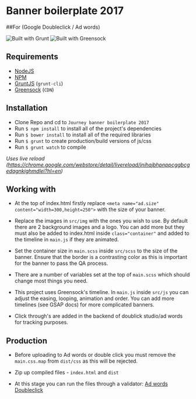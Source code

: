 # Banner boilerplate 2017
##For (Google Doubleclick / Ad words)

![Built with Grunt](https://cdn.gruntjs.com/builtwith.png)
![Built with Greensock](https://img.shields.io/badge/Built%20with-Greensock-brightgreen.svg)



## Requirements
* [NodeJS](http://nodejs.org/)
* [NPM](https://www.npmjs.org/)
* [GruntJS](http://gruntjs.com/) (`grunt-cli`)
* [Greensock](http://www.greensock.com/) (`CDN`)

## Installation
* Clone Repo and cd to `Journey banner boilerplate 2017`
* Run `$ npm install` to install all of the project's dependencies
* Run `$ bower install` to install all of the required libraries
* Run `$ grunt` to create production/build versions of js/css
* Run `$ grunt watch` to compile

*Uses live reload (https://chrome.google.com/webstore/detail/livereload/jnihajbhpnppcggbcgedagnkighmdlei?hl=en)*

## Working with
* At the top of index.html firstly replace `<meta name="ad.size" content="width=300,height=250">` with the size of your banner.

* Replace the images in `src/img` with the ones you wish to use. By default there are 2 background images and a logo. You can add more but they must also be added to index.html inside `class="container"` and added to the timeline in `main.js` if they are animated.

* Set the container size in `main.scss` inside `src/scss` to the size of the banner. Ensure that the border is a contrasting color as this is important for the banner to pass the QA process.

* There are a number of variables set at the top of `main.scss` which should change most things you need.

* This project uses Greensock's timeline. In `main.js` inside `src/js` you can adjust the easing, looping, animation and order. You can add more timelines (see GSAP docs) for more complicated banners. 

* Click through's are added in the backend of doublick studio/ad words for tracking purposes.

## Production

* Before uploading to Ad words or double click you must remove the `main.css.map` from `dist/css` as this will be rejected.

* Zip up compiled files - `index.html` and  `dist` 

* At this stage you can run the files through a validator:
[Ad words](https://h5validator.appspot.com/adwords#/asset) 
[Doubleclick](https://h5validator.appspot.com/dcm#/asset) 







